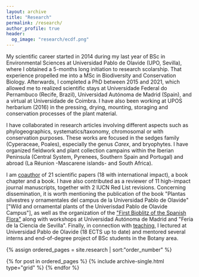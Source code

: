 ```yaml
---
layout: archive
title: "Research"
permalink: /research/
author_profile: true
header:
  og_image: "research/ecdf.png"
---
```


My scientific career started in 2014 during my last year of BSc in Environmental Sciences at Universidad Pablo de Olavide (UPO, Sevilla), where I obtained a 5-months long initiation to research scolarship. That experience propelled me into a MSc in Biodiversity and Conservation Biology. Afterwards, I completed a PhD between 2015 and 2021, which allowed me to realized scientific stays at Universidade Federal do Pernambuco (Recife, Brazil), Universidad Autónoma de Madrid (Spain), and a virtual at Universidade de Coimbra. I have also been working at UPOS herbarium (2016) in the pressing, drying, mounting, storaging and conservation processes of the plant material.

I have collaborated in research articles involving different aspects such as phylogeographics, systematics/taxonomy, chromosomal or with conservation purposes. These works are focused in the sedges family (Cyperaceae, Poales), especially the genus <i>Carex</i>, and bryophytes. I have organized fieldwork and plant collection campains within the Iberian Peninsula (Central System, Pyrenees, Southern Spain and Portugal) and abroad (La Réunion -Mascarene islands- and South Africa). 

I am [coauthor](publications) of 21 scientific papers (18 with international impact), a book chapter and a book. I have also contributed as a reviewer of 11 high-impact journal manuscripts, together with 2 IUCN Red List revisions. Concerning dissemination, it is worth mentioning the publication of the book "Plantas silvestres y ornamentales del campus de la Universidad Pablo de Olavide" ["Wild and ornamental plants of the Univerisdad Pablo de Olavide Campus"], as well as the organization of the ["First Bioblitz of the Spanish Flora"](https://www.inaturalist.org/projects/i-biomaraton-de-flora-espanola) along with workshops at Universidad Autónoma de Madrid and "Feria de la Ciencia de Sevilla". Finally, in connection with [teaching](teaching), I lectured at Universidad Pablo de Olavide (18 ECTS up to date) and mentored several interns and end-of-degree project of BSc students in the Botany area.

<nbsp>

{% assign ordered_pages = site.research | sort:"order_number" %}

{% for post in ordered_pages %}
  {% include archive-single.html type="grid" %}
{% endfor %}
